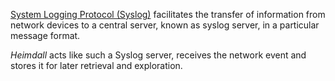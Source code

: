 [System Logging Protocol (Syslog)](https://en.wikipedia.org/wiki/Syslog) facilitates the transfer of information from network devices to a central server, known as syslog server, in a particular message format.

_Heimdall_ acts like such a Syslog server, receives the network event and stores it for later retrieval and exploration.